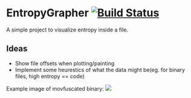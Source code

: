# EntropyGrapher [![Build Status](https://travis-ci.org/hub2/EntropyGrapher.svg?branch=master)](https://travis-ci.org/hub2/EntropyGrapher/)
A simple project to visualize entropy inside a file.

## Ideas
- Show file offsets when plotting/painting
- Implement some heurestics of what the data might be(eg. for binary files, high entropy == code)


Example image of movfuscated binary:
![](http://niewiado.me/img.png)
